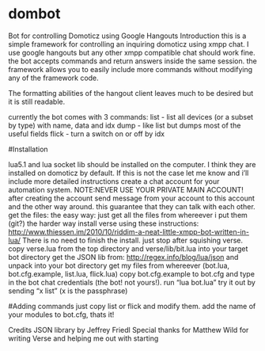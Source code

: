 # dombot
Bot for controlling Domoticz using Google Hangouts
Introduction
this is a simple framework for controlling an inquiring domoticz using xmpp chat. I use google hangouts but any other xmpp compatible chat should work fine.
the bot accepts commands and return answers inside the same session. the framework allows you to easily include more commands without modifying any of the framework code.

The formatting abilities of the hangout client leaves much to be desired but it is still readable.

currently the bot comes with 3 commands:
	list - list all devices (or a subset by type) with name, data and idx
	dump - like list but dumps most of the useful fields
	flick - turn a switch on or off by idx

#Installation

lua5.1 and lua socket lib should be installed on the computer. I think they are installed on domoticz by default. If this is not the case let me know and i’ll include more detailed instructions
create a chat account for your automation system. NOTE:NEVER USE YOUR PRIVATE MAIN ACCOUNT! 
after creating the account send message from your account to this account and the other way around. this guarantee that they can talk with each other.
get the files:
the easy way:
just get all the files from whereever i put them (git?)
the harder way
install verse using these instructions: http://www.thiessen.im/2010/10/riddim-a-neat-little-xmpp-bot-written-in-lua/ 
There is no need to finish the install. just stop after squishing verse. copy verse.lua from the top directory and verse/lib/bit.lua into your target bot directory
get the JSON lib from: http://regex.info/blog/lua/json and unpack into your bot directory
get my files from whereever (bot.lua, bot.cfg.example, list.lua, flick.lua)
copy bot.cfg.example to bot.cfg and type in the bot chat credentials (the bot! not yours!). 
run “lua bot.lua”
try it out by sending “x list” (x is the passphrase)

#Adding commands
just copy list or flick and modify them. add the name of your modules to bot.cfg, thats it!

Credits
JSON library by Jeffrey Friedl
Special thanks for Matthew Wild for writing Verse and helping me out with starting
